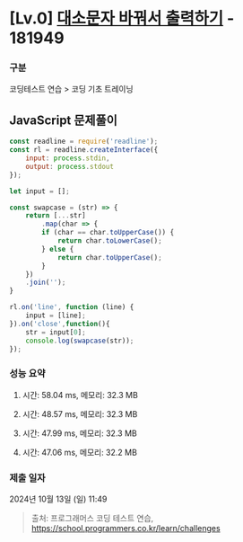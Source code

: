 # [Lv.0] [대소문자 바꿔서 출력하기](https://school.programmers.co.kr/learn/courses/30/lessons/181949?language=javascript) - 181949 

### 구분

코딩테스트 연습 > 코딩 기초 트레이닝

## JavaScript 문제풀이

```js
const readline = require('readline');
const rl = readline.createInterface({
    input: process.stdin,
    output: process.stdout
});

let input = [];

const swapcase = (str) => {
    return [...str]
        .map(char => {
        if (char == char.toUpperCase()) {
            return char.toLowerCase();
        } else {
            return char.toUpperCase();
        }
    })
    .join('');
}

rl.on('line', function (line) {
    input = [line];
}).on('close',function(){
    str = input[0];
    console.log(swapcase(str));
});
```

### 성능 요약

1. 시간: 58.04 ms, 메모리: 32.3 MB

2. 시간: 48.57 ms, 메모리: 32.3 MB
3. 시간: 47.99 ms, 메모리: 32.3 MB
4. 시간: 47.06 ms, 메모리: 32.2 MB

### 제출 일자

2024년 10월 13일 (일) 11:49

> 출처: 프로그래머스 코딩 테스트 연습, https://school.programmers.co.kr/learn/challenges